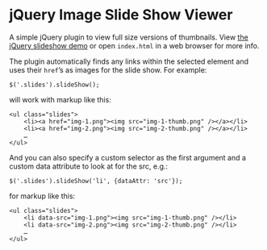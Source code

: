 jQuery Image Slide Show Viewer
==============================

A simple jQuery plugin to view full size versions of thumbnails. View [the jQuery slideshow demo](http://mrcoles.com/slideshow/) or open `index.html` in a web browser for more info.

The plugin automatically finds any links within the selected element and uses their `href`’s as images for the slide show. For example:

    $('.slides').slideShow();

will work with markup like this:

    <ul class="slides">
        <li><a href="img-1.png"><img src="img-1-thumb.png" /></a></li>
        <li><a href="img-2.png"><img src="img-2-thumb.png" /></a></li>
        …
    </ul>

And you can also specify a custom selector as the first argument and a custom data attribute to look at for the src, e.g.:

    $('.slides').slideShow('li', {dataAttr: 'src'});

for markup like this:

    <ul class="slides">
        <li data-src="img-1.png"><img src="img-1-thumb.png" /></li>
        <li data-src="img-2.png"><img src="img-2-thumb.png" /></li>
        …
    </ul>
